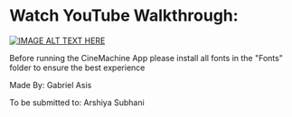 # Watch YouTube Walkthrough:
[![IMAGE ALT TEXT HERE](https://img.youtube.com/vi/BiQ9L8_zVaU/0.jpg)](https://www.youtube.com/watch?v=BiQ9L8_zVaU)


Before running the CineMachine App please install all fonts in the "Fonts" folder to ensure the best experience

Made By:
Gabriel Asis

To be submitted to:
Arshiya Subhani
